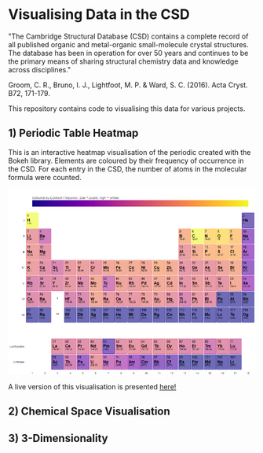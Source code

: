 # Visualising Data in the CSD

"The Cambridge Structural Database (CSD) contains a complete record of all published organic and metal-organic small-molecule crystal structures. The database has been in operation for over 50 years and continues to be the primary means of sharing structural chemistry data and knowledge across disciplines."

Groom, C. R., Bruno, I. J., Lightfoot, M. P. & Ward, S. C. (2016). Acta Cryst. B72, 171-179.

This repository contains code to visualising this data for various projects. 


## 1) Periodic Table Heatmap

This is an interactive heatmap visualisation of the periodic created with the Bokeh library. Elements are coloured by their frequency of occurrence in the CSD. For each entry in the CSD, the number of atoms in the molecular formula were counted. 

![Periodic Table](https://github.com/prcurran/csd-visualisations/blob/master/periodic_table/periodic_table.png)

A live version of this visualisation is presented [here!](https://www.ccdc.cam.ac.uk/Community/educationalresources/PeriodicTable)


## 2) Chemical Space Visualisation


## 3) 3-Dimensionality 

